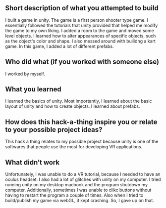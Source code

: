## Short description of what you attempted to build
I built a game in unity. The game is a first person shooter type game. I essentially followed the tutorials that unity provided that helped me modify the game to my own liking. I added a room to the game and moved some level objects. I learned how to alter appearances of specific objects, such as the object's color and shape. I also messed around with builidng a kart game. In this game, I added a lot of different prefabs.


## Who did what (if you worked with someone else)
I worked by myself.


## What you learned
I learned the basics of unity. Most importantly, I learned about the basic layout of unity and how to create objects. I learned about prefabs.

## How does this hack-a-thing inspire you or relate to your possible project ideas?
This hack a thing relates to my possible project because unity is one of the softwares that people use the most for developing VR applications.


## What didn’t work
Unfortunately, I was unable to do a VR tutorial, because I needed to have an oculus headset. I also had a lot of glitches with unity on my computer. I tried running unity on my desktop macbook and the program shutdown my computer. Additionally, sometimes I was unable to clikc buttons without having to restart the program a couple of times. Also when I tried to build/publish my game via webGL, it kept crashing. So, I gave up on that. 